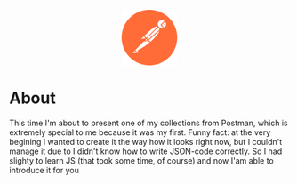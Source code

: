 <p align="center"> <a href="https://github.com/nikolaiqa"><img alt="Postman" title="Postman" width="100" height="100" src="./Sourses/Postman.svg"/></a> 
</p>

# About 
This time I'm about to present one of my collections from Postman, which is extremely special to me because it was my first. Funny fact: at the very begining I wanted to create it the way how it looks right now, but I couldn't manage it due to I didn't know how to write JSON-code correctly. So I had slighty to learn JS (that took some time, of course) and now I'am able to introduce it for you
